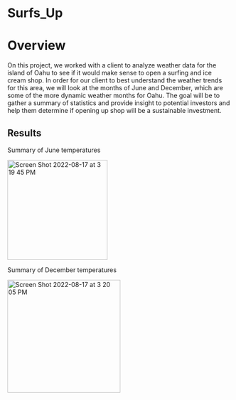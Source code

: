 # Surfs_Up
# Overview
On this project, we worked with a client to analyze weather data for the island of Oahu to see if it would make sense to open a surfing and ice cream shop. In order for our client to best understand the weather trends for this area, we will look at the months of June and December, which are some of the more dynamic weather months for Oahu. The goal will be to gather a summary of statistics and provide insight to potential investors and help them determine if opening up shop will be a sustainable investment.

## Results

Summary of June temperatures

<img width="225" alt="Screen Shot 2022-08-17 at 3 19 45 PM" src="https://user-images.githubusercontent.com/103767830/185236418-830c1bb5-8a2f-4c2f-b91e-108b9278c2c3.png">

Summary of December temperatures

<img width="254" alt="Screen Shot 2022-08-17 at 3 20 05 PM" src="https://user-images.githubusercontent.com/103767830/185236620-4d0a1d78-2327-407a-b3fd-79171b61e2d0.png">
